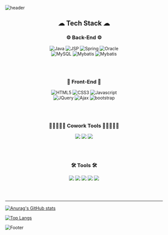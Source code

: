 ![header](https://capsule-render.vercel.app/api?type=waving&color=auto&height=300&section=header&text=YeJi%20Yun&fontSize=90)

<h2 align="center">☁ Tech Stack ☁</h2>

<h3 align="center"> ⚙ Back-End ⚙</h3>
<div align="center">
  <img alt="Java" src="https://img.shields.io/badge/Java-007396?style=flat-square&logo=Java&logoColor=white" />
  <img alt="JSP" src ="https://img.shields.io/badge/JSP-F86001.svg?&style=flat&logo=jsp&logoColor=white"/>
  <img alt="Spring" src="https://img.shields.io/badge/Spring-6DB33F?style=flat-square&logo=Spring&logoColor=white"/>
  <img alt="Oracle" src="https://img.shields.io/badge/Oracle-F80000?style=flat-square&logo=Oracle&logoColor=white"/><br>
  <img alt="MySQL" src="https://img.shields.io/badge/MySQL-4479A1?style=flat-square&logo=MySQL&logoColor=white"/>
  <img alt="Mybatis" src ="https://img.shields.io/badge/Mybatis-1F4056.svg?&style=flat&logo=Mybatis&logoColor=white"/>
  <img alt="Mybatis" src ="https://img.shields.io/badge/ApacheTomcat-F8DC75.svg?&style=flat&logo=ApacheTomcat&logoColor=white"/>

</div>

<br><br>

<h3 align="center"> 🧸 Front-End 🧸 </h3>
<div align="center">
  <img alt="HTML5" src ="https://img.shields.io/badge/HTML5-E34F26.svg?&style=flat&logo=HTML5&logoColor=white"/>
  <img alt="CSS3" src ="https://img.shields.io/badge/CSS3-1572B6.svg?&style=flat&logo=CSS3&logoColor=white"/>
  <img alt="Javascript" src ="https://img.shields.io/badge/JavaScript-F7DF1E.svg?&style=flat&logo=JavaScript&logoColor=white"/><br>
  <img alt="JQuery" src ="https://img.shields.io/badge/JQuery-0769AD.svg?&style=flat&logo=JQuery&logoColor=white"/>
  <img alt="Ajax" src ="https://img.shields.io/badge/Ajax-0094F5.svg?&style=flat&logo=Ajax&logoColor=white"/>
  <img alt="bootstrap" src="https://img.shields.io/badge/bootstrap-7952B3?style=flat&logo=bootstrap&logoColor=white">
</div>

<br><br>

<h3 align="center"> 👨🏻‍🤝‍👨🏻 Cowork Tools 👨🏻‍🤝‍👨🏻</h3>
<div align="center">
  <img src="https://img.shields.io/badge/git-F05032?style=flat&logo=git&logoColor=white">
  <img src="https://img.shields.io/badge/github-181717?style=flat&logo=github&logoColor=white">
  <img src="https://img.shields.io/badge/gitLab-FC6D26?style=flat&logo=gitLab&logoColor=white">
</div>

<br><br>

<h3 align="center">🛠 Tools 🛠</h3>
<div align="center">
  <img src="https://img.shields.io/badge/Eclipse-2C2255?style=flat-square&logo=EclipseIDE&logoColor=white"/>
  <img src="https://img.shields.io/badge/IntelliJIDEA-000000?style=flat-square&logo=IntelliJIDEA&logoColor=white"/>
  <img src="https://img.shields.io/badge/Slack-4A154B?style=flat-square&logo=Slack&logoColor=white"/>
  <img src="https://img.shields.io/badge/Postman-F86001?style=flat-square&logo=Postman&logoColor=white"/>
  <img src="https://img.shields.io/badge/Sourcetree-0052CC?style=flat-square&logo=Sourcetree&logoColor=white"/>
</div>

<br><br>

<hr>



[![Anurag's GitHub stats](https://github-readme-stats.vercel.app/api?username=YEJIXD&hide_title=true&show_icons=true&include_all_commits=true&layout=compact&theme=tokyonight)](https://github.com/YEJIXD/github-readme-stats)

 
[![Top Langs](https://github-readme-stats.vercel.app/api/top-langs/?username=YEJIXD&layout=compact)](https://github.com/anuraghazra/github-readme-stats)

![Footer](https://capsule-render.vercel.app/api?type=waving&color=auto&height=200&section=footer)
